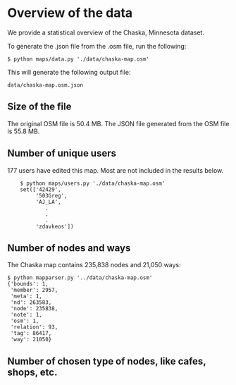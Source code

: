 Overview of the data
====================

We provide a statistical overview of the Chaska, Minnesota dataset.

To generate the .json file from the .osm file, run the following:

    $ python maps/data.py './data/chaska-map.osm'

This will generate the following output file:

    data/chaska-map.osm.json

Size of the file
----------------
The original OSM file is 50.4 MB.  The JSON file generated from the OSM file is 55.8 MB.

Number of unique users
----------------------
177 users have edited this map.  Most are not included in the results below.

        $ python maps/users.py './data/chaska-map.osm'
        set(['42429',
             '503Greg',
             'AJ_LA',
                .
                .
                .
             'zdavkeos'])

Number of nodes and ways
------------------------
The Chaska map contains 235,838 nodes and 21,050 ways:

    $ python mapparser.py '../data/chaska-map.osm'
    {'bounds': 1,
     'member': 2957,
     'meta': 1,
     'nd': 263583,
     'node': 235838,
     'note': 1,
     'osm': 1,
     'relation': 93,
     'tag': 86417,
     'way': 21050}

Number of chosen type of nodes, like cafes, shops, etc.
-------------------------------------------------------
